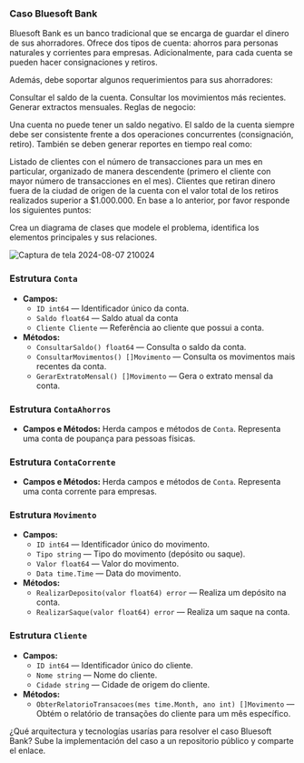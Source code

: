 ### Caso Bluesoft Bank

Bluesoft Bank es un banco tradicional que se encarga de guardar el dinero de sus ahorradores. Ofrece dos tipos de cuenta: ahorros para personas naturales y corrientes para empresas. Adicionalmente, para cada cuenta se pueden hacer consignaciones y retiros.

Además, debe soportar algunos requerimientos para sus ahorradores:

Consultar el saldo de la cuenta.
Consultar los movimientos más recientes.
Generar extractos mensuales.
Reglas de negocio:

Una cuenta no puede tener un saldo negativo.
El saldo de la cuenta siempre debe ser consistente frente a dos operaciones concurrentes (consignación, retiro).
También se deben generar reportes en tiempo real como:

Listado de clientes con el número de transacciones para un mes en particular, organizado de manera descendente (primero el cliente con mayor número de transacciones en el mes).
Clientes que retiran dinero fuera de la ciudad de origen de la cuenta con el valor total de los retiros realizados superior a $1.000.000.
En base a lo anterior, por favor responde los siguientes puntos:

Crea un diagrama de clases que modele el problema, identifica los elementos principales y sus relaciones.

![Captura de tela 2024-08-07 210024](https://github.com/user-attachments/assets/0a03b025-bdfc-48c8-a407-6d0202ae3d7e)

### **Estrutura `Conta`**

- **Campos:**
    - `ID int64` — Identificador único da conta.
    - `Saldo float64` — Saldo atual da conta
    - `Cliente Cliente` — Referência ao cliente que possui a conta.
- **Métodos:**
    - `ConsultarSaldo() float64` — Consulta o saldo da conta.
    - `ConsultarMovimentos() []Movimento` — Consulta os movimentos mais recentes da conta.
    - `GerarExtratoMensal() []Movimento` — Gera o extrato mensal da conta.

### **Estrutura `ContaAhorros`**

- **Campos e Métodos:** Herda campos e métodos de `Conta`. Representa uma conta de poupança para pessoas físicas.

### **Estrutura `ContaCorrente`**

- **Campos e Métodos:** Herda campos e métodos de `Conta`. Representa uma conta corrente para empresas.

### **Estrutura `Movimento`**

- **Campos:**
    - `ID int64` — Identificador único do movimento.
    - `Tipo string` — Tipo do movimento (depósito ou saque).
    - `Valor float64` — Valor do movimento.
    - `Data time.Time` — Data do movimento.
- **Métodos:**
    - `RealizarDeposito(valor float64) error` — Realiza um depósito na conta.
    - `RealizarSaque(valor float64) error` — Realiza um saque na conta.

### **Estrutura `Cliente`**

- **Campos:**
    - `ID int64` — Identificador único do cliente.
    - `Nome string` — Nome do cliente.
    - `Cidade string` — Cidade de origem do cliente.
- **Métodos:**
    - `ObterRelatorioTransacoes(mes time.Month, ano int) []Movimento` — Obtém o relatório de transações do cliente para um mês específico.

¿Qué arquitectura y tecnologías usarías para resolver el caso Bluesoft Bank?
Sube la implementación del caso a un repositorio público y comparte el enlace.
